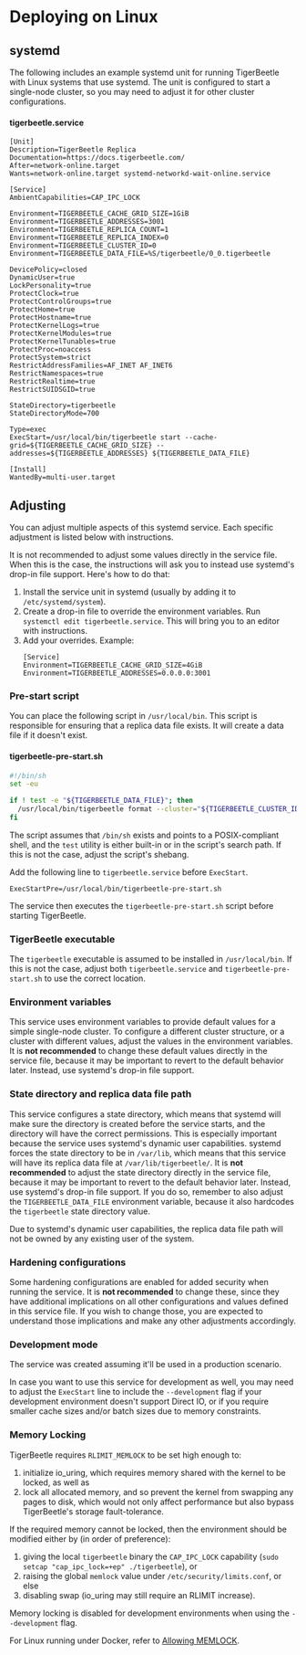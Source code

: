 # Deploying on Linux

## systemd

The following includes an example systemd unit for running TigerBeetle with Linux systems that use systemd. The unit is configured to start a single-node cluster, so you may need to adjust it for other cluster configurations.

#### **tigerbeetle.service**
```
[Unit]
Description=TigerBeetle Replica
Documentation=https://docs.tigerbeetle.com/
After=network-online.target
Wants=network-online.target systemd-networkd-wait-online.service

[Service]
AmbientCapabilities=CAP_IPC_LOCK

Environment=TIGERBEETLE_CACHE_GRID_SIZE=1GiB
Environment=TIGERBEETLE_ADDRESSES=3001
Environment=TIGERBEETLE_REPLICA_COUNT=1
Environment=TIGERBEETLE_REPLICA_INDEX=0
Environment=TIGERBEETLE_CLUSTER_ID=0
Environment=TIGERBEETLE_DATA_FILE=%S/tigerbeetle/0_0.tigerbeetle

DevicePolicy=closed
DynamicUser=true
LockPersonality=true
ProtectClock=true
ProtectControlGroups=true
ProtectHome=true
ProtectHostname=true
ProtectKernelLogs=true
ProtectKernelModules=true
ProtectKernelTunables=true
ProtectProc=noaccess
ProtectSystem=strict
RestrictAddressFamilies=AF_INET AF_INET6
RestrictNamespaces=true
RestrictRealtime=true
RestrictSUIDSGID=true

StateDirectory=tigerbeetle
StateDirectoryMode=700

Type=exec
ExecStart=/usr/local/bin/tigerbeetle start --cache-grid=${TIGERBEETLE_CACHE_GRID_SIZE} --addresses=${TIGERBEETLE_ADDRESSES} ${TIGERBEETLE_DATA_FILE}

[Install]
WantedBy=multi-user.target
```

## Adjusting

You can adjust multiple aspects of this systemd service.
Each specific adjustment is listed below with instructions.

It is not recommended to adjust some values directly in the service file.
When this is the case, the instructions will ask you to instead use systemd's drop-in file support.
Here's how to do that:

1. Install the service unit in systemd (usually by adding it to `/etc/systemd/system`).
2. Create a drop-in file to override the environment variables.
   Run `systemctl edit tigerbeetle.service`.
   This will bring you to an editor with instructions.
3. Add your overrides.
   Example:
   ```
   [Service]
   Environment=TIGERBEETLE_CACHE_GRID_SIZE=4GiB
   Environment=TIGERBEETLE_ADDRESSES=0.0.0.0:3001
   ```

### Pre-start script

You can place the following script in `/usr/local/bin`.
This script is responsible for ensuring that a replica data file exists.
It will create a data file if it doesn't exist.

#### **tigerbeetle-pre-start.sh**
```bash
#!/bin/sh
set -eu

if ! test -e "${TIGERBEETLE_DATA_FILE}"; then
  /usr/local/bin/tigerbeetle format --cluster="${TIGERBEETLE_CLUSTER_ID}" --replica="${TIGERBEETLE_REPLICA_INDEX}" --replica-count="${TIGERBEETLE_REPLICA_COUNT}" "${TIGERBEETLE_DATA_FILE}"
fi
```

The script assumes that `/bin/sh` exists and points to a POSIX-compliant shell, and the `test` utility is either built-in or in the script's search path.
If this is not the case, adjust the script's shebang.

Add the following line to `tigerbeetle.service` before `ExecStart`.

```
ExecStartPre=/usr/local/bin/tigerbeetle-pre-start.sh
```

The service then executes the `tigerbeetle-pre-start.sh` script before starting TigerBeetle.

### TigerBeetle executable

The `tigerbeetle` executable is assumed to be installed in `/usr/local/bin`.
If this is not the case, adjust both `tigerbeetle.service` and `tigerbeetle-pre-start.sh` to use the correct location.

### Environment variables

This service uses environment variables to provide default values for a simple single-node cluster.
To configure a different cluster structure, or a cluster with different values, adjust the values in the environment variables.
It is **not recommended** to change these default values directly in the service file, because it may be important to revert to the default behavior later.
Instead, use systemd's drop-in file support.

### State directory and replica data file path

This service configures a state directory, which means that systemd will make sure the directory is created before the service starts, and the directory will have the correct permissions.
This is especially important because the service uses systemd's dynamic user capabilities.
systemd forces the state directory to be in `/var/lib`, which means that this service will have its replica data file at `/var/lib/tigerbeetle/`.
It is **not recommended** to adjust the state directory directly in the service file, because it may be important to revert to the default behavior later.
Instead, use systemd's drop-in file support.
If you do so, remember to also adjust the `TIGERBEETLE_DATA_FILE` environment variable, because it also hardcodes the `tigerbeetle` state directory value.

Due to systemd's dynamic user capabilities, the replica data file path will not be owned by any existing user of the system.

### Hardening configurations

Some hardening configurations are enabled for added security when running the service.
It is **not recommended** to change these, since they have additional implications on all other configurations and values defined in this service file.
If you wish to change those, you are expected to understand those implications and make any other adjustments accordingly.

### Development mode

The service was created assuming it'll be used in a production scenario.

In case you want to use this service for development as well, you may need to adjust the `ExecStart` line to include the `--development` flag if your development environment doesn't support Direct IO, or if you require smaller cache sizes and/or batch sizes due to memory constraints.

### Memory Locking

TigerBeetle requires `RLIMIT_MEMLOCK` to be set high enough to:

1. initialize io_uring, which requires memory shared with the kernel to be locked, as well as
2. lock all allocated memory, and so prevent the kernel from swapping any pages to disk, which would not only affect performance but also bypass TigerBeetle's storage fault-tolerance.

If the required memory cannot be locked, then the environment should be modified either by (in order of preference):

1. giving the local `tigerbeetle` binary the `CAP_IPC_LOCK` capability (`sudo setcap "cap_ipc_lock=+ep" ./tigerbeetle`), or
2. raising the global `memlock` value under `/etc/security/limits.conf`, or else
3. disabling swap (io_uring may still require an RLIMIT increase).

Memory locking is disabled for development environments when using the `--development` flag.

For Linux running under Docker, refer to [Allowing MEMLOCK](docker.md#allowing-memlock).
